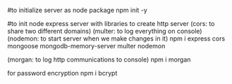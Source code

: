 #to initialize server as node package
npm init -y

#to init node express server with libraries to create http server 
(cors: to share two different domains)
(multer: to log everything on console)
(nodemon: to start server when we make changes in it)
npm i express cors mongoose mongodb-memory-server multer nodemon

(morgan: to log http communications to console)
npm i morgan

for password encryption
npm i bcrypt